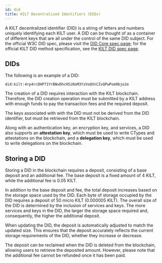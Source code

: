 ```yaml
---
id: did
title: KILT Decentralized Identifiers (DIDs)
---
```


A KILT decentralized identifier (DID) is a string of letters and numbers uniquely identifying each KILT user.
A DID can be thought of as a container of different keys that are all under the control of the same DID subject.
For the official W3C DID spec, please visit the [DID Core spec page](https://www.w3.org/TR/did-core/); for the official KILT DID method specification, see the [KILT DID spec page](https://github.com/KILTprotocol/spec-kilt-did).

## DIDs

The following is an example of a DID:

```
did:kilt:4rp4rcDHP71YrBNvDhcH5iRoM3YzVoQVnCZvQPwPom9bjo2e
```


The creation of a DID requires interaction with the KILT blockchain.
Therefore, the DID creation operation must be submitted by a KILT address with enough funds to pay the transaction fees and the required deposit.

The keys associated with with the DID must not be derived from the DID identifier, but must be retrieved from the KILT blockchain.

Along with an authentication key, an encryption key, and services, a DID also supports an **attestation key**, which must be used to write CTypes and attestations on the blockchain, and a **delegation key**, which must be used to write delegations on the blockchain.

## Storing a DID

Storing a DID in the blockchain requires a deposit, consisting of a base deposit and an additional fee. The base deposit is a fixed amount of 4 KILT, while the additional fee is 0.05 KILT.

In addition to the base deposit and fee, the total deposit increases based on the storage space used by the DID. Each byte of storage occupied by the DID requires a deposit of 50 micro KILT (0.000005 KILT).
The overall size of the DID is determined by the inclusion of services and keys. The more services and keys in the DID, the larger the storage space required and, consequently, the higher the additional deposit.

When updating the DID, the deposit is automatically adjusted to match the updated size. This ensures that the deposit accurately reflects the current storage requirements of the DID, whether they increase or decrease.

The deposit can be reclaimed when the DID is deleted from the blockchain, allowing users to retrieve the deposited amount. However, please note that the additional fee cannot be refunded once it has been paid.
